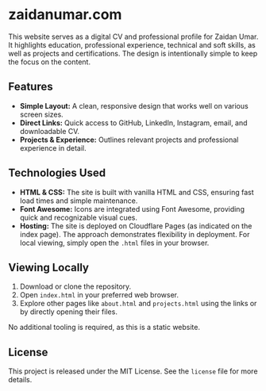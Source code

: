 # zaidanumar.com

This website serves as a digital CV and professional profile for Zaidan Umar. It highlights education, professional experience, technical and soft skills, as well as projects and certifications. The design is intentionally simple to keep the focus on the content.

## Features

- **Simple Layout:** A clean, responsive design that works well on various screen sizes.
- **Direct Links:** Quick access to GitHub, LinkedIn, Instagram, email, and downloadable CV.
- **Projects & Experience:** Outlines relevant projects and professional experience in detail.

## Technologies Used

- **HTML & CSS:** The site is built with vanilla HTML and CSS, ensuring fast load times and simple maintenance.
- **Font Awesome:** Icons are integrated using Font Awesome, providing quick and recognizable visual cues.
- **Hosting:** The site is deployed on Cloudflare Pages (as indicated on the index page). The approach demonstrates flexibility in deployment. For local viewing, simply open the `.html` files in your browser.

## Viewing Locally

1. Download or clone the repository.
2. Open `index.html` in your preferred web browser.
3. Explore other pages like `about.html` and `projects.html` using the links or by directly opening their files.

No additional tooling is required, as this is a static website.

## License

This project is released under the MIT License. See the `license` file for more details.
